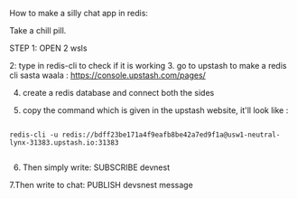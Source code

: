 <!-- Reddis CLI kholne ka hoga to bas simple wsl mein reddis-cli kholne ka -->
How to make a silly chat app in redis:

Take a chill pill.

STEP 1: OPEN 2 wsls

2: type in redis-cli to check if it is working
 3. go to upstash to make a redis cli sasta waala : https://console.upstash.com/pages/

 4. create a redis database and connect both the sides

 5. copy the command which is given in the upstash website, it'll look like : 
  ```

redis-cli -u redis://bdff23be171a4f9eafb8be42a7ed9f1a@usw1-neutral-lynx-31383.upstash.io:31383
    
  ```
  
  6. Then simply write: 
  SUBSCRIBE devnest 

  7.Then write to chat:
  PUBLISH devsnest message

